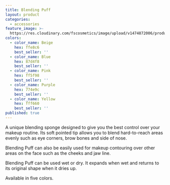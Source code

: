 ```yaml
---
title: Blending Puff
layout: product
categories:
  - accessories
feature_image: >-
  https://res.cloudinary.com/fscosmetics/image/upload/v1474872006/products/blending_puff.jpg
colors:
  - color_name: Beige
    hex: ffe8c6
    best_seller: ''
  - color_name: Blue
    hex: 87d4f8
    best_seller: ''
  - color_name: Pink
    hex: ff5f98
    best_seller: ''
  - color_name: Purple
    hex: 774e9c
    best_seller: ''
  - color_name: Yellow
    hex: fff660
    best_seller: ''
published: true
---
```

A unique blending sponge designed to give you the best control over your makeup routine. Its soft pointed tip allows you to blend hard-to-reach areas evenly such as eye corners, brow bones and side of nose.

Blending Puff can also be easily used for makeup contouring over other areas on the face such as the cheeks and jaw line.

Blending Puff can be used wet or dry. It expands when wet and returns to its original shape when it dries up.

Available in five colors.
